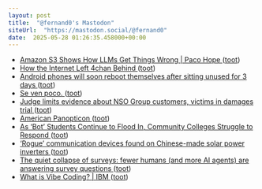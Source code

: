 ```yaml
---
layout: post
title:  "@fernand0's Mastodon"
siteUrl:  "https://mastodon.social/@fernand0"
date:  2025-05-28 01:26:35.458000+00:00
---
```

*  [Amazon S3 Shows How LLMs Get Things Wrong \| Paco Hope ](https://blog.paco.to/2025/amazon-s3-shows-how-llms-get-things-wrong) ([toot](https://mastodon.social/@fernand0/114582853743726632))
*  [How the Internet Left 4chan Behind ](https://www.newyorker.com/culture/infinite-scroll/how-the-internet-left-4chan-behin) ([toot](https://mastodon.social/@fernand0/114581107335411150))
*  [Android phones will soon reboot themselves after sitting unused for 3 days ](https://arstechnica.com/gadgets/2025/04/android-phones-will-soon-reboot-themselves-after-sitting-unused-for-3-days) ([toot](https://mastodon.social/@fernand0/114580957747663367))
*  [Se ven poco. ](https://avecesunafoto.wordpress.com/2025/05/26/se-ven-poco) ([toot](https://mastodon.social/@fernand0/114580774841402607))
*  [Judge limits evidence about NSO Group customers, victims in damages trial ](https://cyberscoop.com/whatsapp-nso-group-trial-judge-limits-evidence-2025) ([toot](https://mastodon.social/@fernand0/114580671460969232))
*  [American Panopticon ](https://www.theatlantic.com/technology/archive/2025/04/american-panopticon/682616) ([toot](https://mastodon.social/@fernand0/114580551361807386))
*  [As ‘Bot’ Students Continue to Flood In, Community Colleges Struggle to Respond ](https://voiceofsandiego.org/2025/04/14/as-bot-students-continue-to-flood-in-community-colleges-struggle-to-respond) ([toot](https://mastodon.social/@fernand0/114580166850482042))
*  [‘Rogue’ communication devices found on Chinese-made solar power inverters ](https://www.utilitydive.com/news/rogue-communication-devices-found-on-chinese-made-solar-power-inverters/748242) ([toot](https://mastodon.social/@fernand0/114580086722835115))
*  [The quiet collapse of surveys: fewer humans (and more AI agents) are answering survey questions ](https://laurenleek.substack.com/p/the-quiet-collapse-of-surveys-fewe) ([toot](https://mastodon.social/@fernand0/114579804825689242))
*  [What is Vibe Coding? \| IBM ](https://www.ibm.com/think/topics/vibe-codin) ([toot](https://mastodon.social/@fernand0/114579554881584159))
